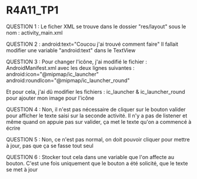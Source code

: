 # R4A11_TP1

QUESTION 1 :
Le ficher XML se trouve dans le dossier "res/layout" sous le nom : activity_main.xml

QUESTION 2 : 
        android:text="Coucou j'ai trouvé comment faire"
Il fallait modifier une variable "android:text" dans le TextView

QUESTION 3 : 
Pour changer l'icône, j'ai modifié le fichier : AndroidManifest.xml avec les deux lignes suivantes : 
        android:icon="@mipmap/ic_launcher"
        android:roundIcon="@mipmap/ic_launcher_round"

Et pour cela, j'ai dû modifier les fichiers : ic_launcher & ic_launcher_round pour ajouter mon image pour l'icône

QUESTION 4 : 
Non, il n'est pas nécessaire de cliquer sur le bouton valider pour afficher le texte saisi sur la seconde activité. Il n'y a pas de listener et même quand on appuie pas sur valider, ça met le texte qu'on a commencé à écrire

QUESTION 5 : 
Non, ce n'est pas normal, on doit pouvoir cliquer pour mettre à jour, pas que ça se fasse tout seul

QUESTION 6 : 
Stocker tout cela dans une variable que l'on affecte au bouton. C'est une fois uniquement que le bouton a été solicité, que le texte se met à jour

